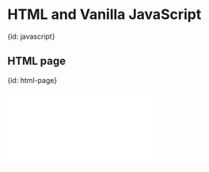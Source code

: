 # HTML and Vanilla JavaScript
{id: javascript}


## HTML page
{id: html-page}


![](examples/javascript/space.html)
